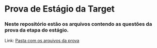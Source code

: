 # Prova de Estágio da Target


### Neste repositório estão os arquivos contendo as questões da prova da etapa do estágio.

Link: [Pasta com os arquivos da prova](https://github.com/gpedro-stack/ProvaEstagioTarget/tree/main/prova_estágio)
